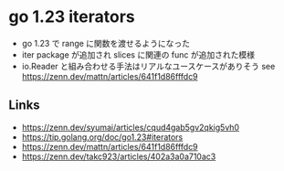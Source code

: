 # go 1.23 iterators
- go 1.23 で range に関数を渡せるようになった
- iter package が追加され slices に関連の func が追加された模様
- io.Reader と組み合わせる手法はリアルなユースケースがありそう
  see https://zenn.dev/mattn/articles/641f1d86fffdc9
  

## Links
- https://zenn.dev/syumai/articles/cqud4gab5gv2qkig5vh0
- https://tip.golang.org/doc/go1.23#iterators
- https://zenn.dev/mattn/articles/641f1d86fffdc9
- https://zenn.dev/takc923/articles/402a3a0a710ac3

